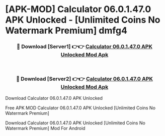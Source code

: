 # [APK-MOD] Calculator 06.0.1.47.0 APK Unlocked - [Unlimited Coins No Watermark Premium] dmfg4



<div align="center">
<h3>🔴 Download [Server1] 👉👉 <a href="https://momento.my/?title=Calculator_06.0.1.47.0_APK_Unlocked">Calculator 06.0.1.47.0 APK Unlocked Mod Apk</a></h3><br>

<h3>🔴 Download [Server2] 👉👉 <a href="https://momento.my/?title=Calculator_06.0.1.47.0_APK_Unlocked">Calculator 06.0.1.47.0 APK Unlocked Mod Apk</a></h3>
</div>



Download Calculator 06.0.1.47.0 APK Unlocked 

Free APK MOD Calculator 06.0.1.47.0 APK Unlocked [Unlimited Coins No Watermark Premium]

Download Calculator 06.0.1.47.0 APK Unlocked [Unlimited Coins No Watermark Premium] Mod For Android
